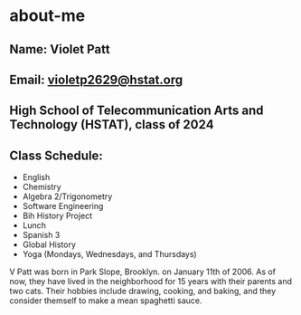 # about-me

## Name: Violet Patt

## Email: violetp2629@hstat.org

## High School of Telecommunication Arts and Technology (HSTAT), class of 2024
## Class Schedule:
* English
* Chemistry
* Algebra 2/Trigonometry
* Software Engineering
* Bih History Project
* Lunch
* Spanish 3
* Global History
* Yoga (Mondays, Wednesdays, and Thursdays)

V Patt was born in Park Slope, Brooklyn. on January 11th of 2006. As of now, they have lived in the neighborhood for 15 years with their parents and two cats.
Their hobbies include drawing, cooking, and baking, and they consider themself to make a mean spaghetti sauce.